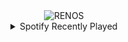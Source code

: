<div align="center">
<picture>
    <source media="(prefers-color-scheme: dark)" srcset="https://i.ibb.co/s9HnxVjX/output-gif.gif">
    <source media="(prefers-color-scheme: light)" srcset="https://i.ibb.co/s9HnxVjX/output-gif.gif">
    <img alt="RENOS" src="https://i.ibb.co/s9HnxVjX/output-gif.gif">
</picture>
<details>
<summary>Spotify Recently Played</summary>
<img src="https://spotify-recently-played-readme.vercel.app/api?user=31d6d6zerc5ct6kck32na2ozsqf4&unique=1&width=400" alt="Spotify" />
</details>
</div>

<!-- Image deletion URL: https://ibb.co/v4Ypyj1M/a36981b4740159ddf9459970fb0a48c1 -->